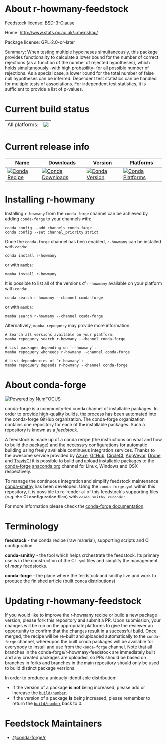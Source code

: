 About r-howmany-feedstock
=========================

Feedstock license: [BSD-3-Clause](https://github.com/conda-forge/r-howmany-feedstock/blob/main/LICENSE.txt)

Home: http://www.stats.ox.ac.uk/~meinshau/

Package license: GPL-2.0-or-later

Summary: When testing multiple hypotheses simultaneously, this package provides functionality to calculate a lower bound for the number of correct rejections (as a function of the number of rejected hypotheses), which holds simultaneously -with high probability- for all possible number of rejections.  As a special case, a lower bound for the total number of false null hypotheses can be inferred.  Dependent test statistics can be handled for multiple tests of associations. For independent test statistics, it is sufficient to provide a list of p-values.

Current build status
====================


<table><tr><td>All platforms:</td>
    <td>
      <a href="https://dev.azure.com/conda-forge/feedstock-builds/_build/latest?definitionId=2471&branchName=main">
        <img src="https://dev.azure.com/conda-forge/feedstock-builds/_apis/build/status/r-howmany-feedstock?branchName=main">
      </a>
    </td>
  </tr>
</table>

Current release info
====================

| Name | Downloads | Version | Platforms |
| --- | --- | --- | --- |
| [![Conda Recipe](https://img.shields.io/badge/recipe-r--howmany-green.svg)](https://anaconda.org/conda-forge/r-howmany) | [![Conda Downloads](https://img.shields.io/conda/dn/conda-forge/r-howmany.svg)](https://anaconda.org/conda-forge/r-howmany) | [![Conda Version](https://img.shields.io/conda/vn/conda-forge/r-howmany.svg)](https://anaconda.org/conda-forge/r-howmany) | [![Conda Platforms](https://img.shields.io/conda/pn/conda-forge/r-howmany.svg)](https://anaconda.org/conda-forge/r-howmany) |

Installing r-howmany
====================

Installing `r-howmany` from the `conda-forge` channel can be achieved by adding `conda-forge` to your channels with:

```
conda config --add channels conda-forge
conda config --set channel_priority strict
```

Once the `conda-forge` channel has been enabled, `r-howmany` can be installed with `conda`:

```
conda install r-howmany
```

or with `mamba`:

```
mamba install r-howmany
```

It is possible to list all of the versions of `r-howmany` available on your platform with `conda`:

```
conda search r-howmany --channel conda-forge
```

or with `mamba`:

```
mamba search r-howmany --channel conda-forge
```

Alternatively, `mamba repoquery` may provide more information:

```
# Search all versions available on your platform:
mamba repoquery search r-howmany --channel conda-forge

# List packages depending on `r-howmany`:
mamba repoquery whoneeds r-howmany --channel conda-forge

# List dependencies of `r-howmany`:
mamba repoquery depends r-howmany --channel conda-forge
```


About conda-forge
=================

[![Powered by
NumFOCUS](https://img.shields.io/badge/powered%20by-NumFOCUS-orange.svg?style=flat&colorA=E1523D&colorB=007D8A)](https://numfocus.org)

conda-forge is a community-led conda channel of installable packages.
In order to provide high-quality builds, the process has been automated into the
conda-forge GitHub organization. The conda-forge organization contains one repository
for each of the installable packages. Such a repository is known as a *feedstock*.

A feedstock is made up of a conda recipe (the instructions on what and how to build
the package) and the necessary configurations for automatic building using freely
available continuous integration services. Thanks to the awesome service provided by
[Azure](https://azure.microsoft.com/en-us/services/devops/), [GitHub](https://github.com/),
[CircleCI](https://circleci.com/), [AppVeyor](https://www.appveyor.com/),
[Drone](https://cloud.drone.io/welcome), and [TravisCI](https://travis-ci.com/)
it is possible to build and upload installable packages to the
[conda-forge](https://anaconda.org/conda-forge) [anaconda.org](https://anaconda.org/)
channel for Linux, Windows and OSX respectively.

To manage the continuous integration and simplify feedstock maintenance
[conda-smithy](https://github.com/conda-forge/conda-smithy) has been developed.
Using the ``conda-forge.yml`` within this repository, it is possible to re-render all of
this feedstock's supporting files (e.g. the CI configuration files) with ``conda smithy rerender``.

For more information please check the [conda-forge documentation](https://conda-forge.org/docs/).

Terminology
===========

**feedstock** - the conda recipe (raw material), supporting scripts and CI configuration.

**conda-smithy** - the tool which helps orchestrate the feedstock.
                   Its primary use is in the construction of the CI ``.yml`` files
                   and simplify the management of *many* feedstocks.

**conda-forge** - the place where the feedstock and smithy live and work to
                  produce the finished article (built conda distributions)


Updating r-howmany-feedstock
============================

If you would like to improve the r-howmany recipe or build a new
package version, please fork this repository and submit a PR. Upon submission,
your changes will be run on the appropriate platforms to give the reviewer an
opportunity to confirm that the changes result in a successful build. Once
merged, the recipe will be re-built and uploaded automatically to the
`conda-forge` channel, whereupon the built conda packages will be available for
everybody to install and use from the `conda-forge` channel.
Note that all branches in the conda-forge/r-howmany-feedstock are
immediately built and any created packages are uploaded, so PRs should be based
on branches in forks and branches in the main repository should only be used to
build distinct package versions.

In order to produce a uniquely identifiable distribution:
 * If the version of a package **is not** being increased, please add or increase
   the [``build/number``](https://docs.conda.io/projects/conda-build/en/latest/resources/define-metadata.html#build-number-and-string).
 * If the version of a package **is** being increased, please remember to return
   the [``build/number``](https://docs.conda.io/projects/conda-build/en/latest/resources/define-metadata.html#build-number-and-string)
   back to 0.

Feedstock Maintainers
=====================

* [@conda-forge/r](https://github.com/orgs/conda-forge/teams/r/)


